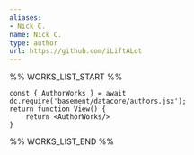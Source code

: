 ```yaml
---
aliases:
- Nick C.
name: Nick C.
type: author
url: https://github.com/iLiftALot
---
```



%% WORKS_LIST_START %%

```datacorejsx
const { AuthorWorks } = await dc.require('basement/datacore/authors.jsx');
return function View() {
    return <AuthorWorks/>
}
```
%% WORKS_LIST_END %%